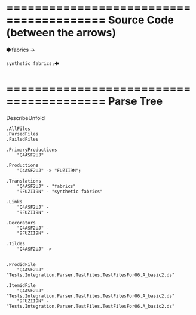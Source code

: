 ========================================
Source Code (between the arrows)
========================================

🡆fabrics -> 
	
	synthetic fabrics;🡄

========================================
Parse Tree
========================================
DescribeUnfold

    .AllFiles
    .ParsedFiles
    .FailedFiles

    .PrimaryProductions
        "Q4ASF2UJ" 

    .Productions
        "Q4ASF2UJ" -> "FUZII9N";

    .Translations
        "Q4ASF2UJ" - "fabrics"
        "9FUZII9N" - "synthetic fabrics"

    .Links
        "Q4ASF2UJ" - 
        "9FUZII9N" - 

    .Decorators
        "Q4ASF2UJ" - 
        "9FUZII9N" - 

    .Tildes
        "Q4ASF2UJ" -> 


    .ProdidFile
        "Q4ASF2UJ" - "Tests.Integration.Parser.TestFiles.TestFilesFor06.A_basic2.ds"

    .ItemidFile
        "Q4ASF2UJ" - "Tests.Integration.Parser.TestFiles.TestFilesFor06.A_basic2.ds"
        "9FUZII9N" - "Tests.Integration.Parser.TestFiles.TestFilesFor06.A_basic2.ds"

